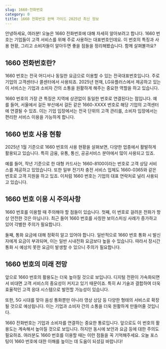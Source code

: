 ```yaml
---
slug: 1660-전화번호
category: 0
title: 1660 전화번호 완벽 가이드 2025년 최신 정보
---
```


안녕하세요, 여러분! 오늘은 1660 전화번호에 대해 자세히 알아보려고 합니다. 1660 번호는 기업들이 고객 서비스를 위해 주로 사용하는 대표번호인데요. 이 번호의 특징과 사용 현황, 그리고 소비자들이 알아두면 좋을 점들을 정리해봤습니다. 함께 살펴볼까요?

## 1660 전화번호란?

1660 번호는 전국 어디서나 동일한 요금으로 이용할 수 있는 전국대표번호입니다. 주로 기업의 고객센터나 콜센터에서 사용되죠. 2025년 현재, LG유플러스에서 제공하고 있는 이 서비스는 기업과 소비자 간의 소통을 원활하게 해주는 중요한 역할을 하고 있습니다.

1660 번호의 가장 큰 특징은 지역에 상관없이 동일한 번호로 연결된다는 점입니다. 예를 들어, 서울에서 걸든 부산에서 걸든 같은 1660-XXXX 번호로 해당 기업의 고객센터에 연결될 수 있죠. 이는 기업 입장에서는 전국 단위의 고객 관리를, 소비자 입장에서는 편리한 서비스 이용을 가능하게 합니다.

## 1660 번호 사용 현황

2025년 1월 기준으로 1660 번호의 사용 현황을 살펴보면, 다양한 업종에서 활발하게 활용되고 있습니다. 특히 금융, 유통, 통신, 공공서비스 분야에서 많이 사용되고 있죠.

예를 들어, 작년 기준으로 한 대형 카드사는 1660-8100이라는 번호로 고객 상담 서비스를 제공하고 있었습니다. 또한 일부 전기차 충전 서비스 업체도 1660-0365와 같은 번호로 고객 지원을 하고 있죠. 이처럼 1660 번호는 기업의 대표 연락처로 널리 사용되고 있습니다.

## 1660 번호 이용 시 주의사항

1660 번호를 이용할 때 주의해야 할 점들이 있습니다. 첫째, 이 번호로 걸려온 전화가 항상 안전한 것은 아닙니다. 최근 들어 1660 번호를 사칭한 보이스피싱 사례가 증가하고 있어 각별한 주의가 필요합니다.

둘째, 통화 요금에 대해 정확히 알고 있어야 합니다. 일반적으로 1660 번호 통화 시 발신자에게 요금이 부과되며, 이는 일반 시내전화 요금보다 높을 수 있습니다. 따라서 장시간 통화 시 예상치 못한 요금이 발생할 수 있으니 주의가 필요합니다.

## 1660 번호의 미래 전망

앞으로 1660 번호의 활용도는 더욱 높아질 것으로 보입니다. 디지털 전환이 가속화되면서 비대면 고객 서비스의 중요성이 커지고 있기 때문이죠. 특히 AI 기술과 결합하여 더욱 효율적인 고객 응대 시스템으로 발전할 가능성이 있습니다.

또한, 5G 시대를 맞아 음성 통화뿐만 아니라 영상 상담 등 다양한 형태의 서비스로 확장될 것으로 예상됩니다. 이는 기업과 소비자 간의 소통을 더욱 원활하게 만들어줄 것입니다.

1660 전화번호는 기업과 소비자를 연결하는 중요한 통로입니다. 앞으로도 이 번호의 활용도는 계속해서 높아질 것으로 보입니다. 하지만 동시에 보안과 요금 등에 대한 주의도 필요하죠. 여러분도 1660 번호를 이용할 때는 이런 점들을 꼭 기억해주세요. 오늘 포스팅이 1660 번호에 대한 이해를 높이는 데 도움이 되셨길 바랍니다!